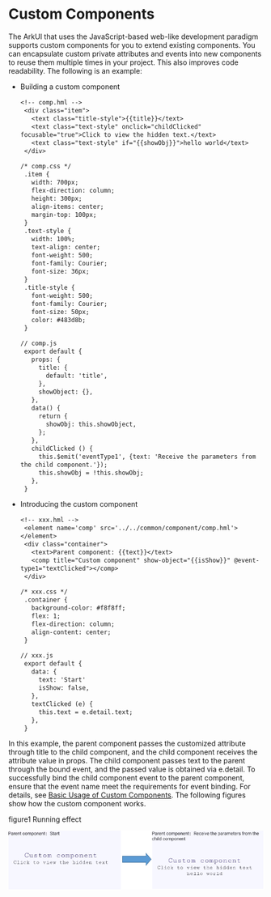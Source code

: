 # Custom Components


The ArkUI that uses the JavaScript-based web-like development paradigm supports custom components for you to extend existing components. You can encapsulate custom private attributes and events into new components to reuse them multiple times in your project. This also improves code readability. The following is an example:


- Building a custom component
  
  ```
  <!-- comp.hml -->
   <div class="item"> 
     <text class="title-style">{{title}}</text>
     <text class="text-style" onclick="childClicked" focusable="true">Click to view the hidden text.</text>
     <text class="text-style" if="{{showObj}}">hello world</text>
   </div>
  ```

  
  ```
  /* comp.css */
   .item { 
     width: 700px;  
     flex-direction: column;  
     height: 300px;  
     align-items: center;  
     margin-top: 100px; 
   }
   .text-style {
     width: 100%;
     text-align: center;
     font-weight: 500;
     font-family: Courier;
     font-size: 36px;
   }
   .title-style {
     font-weight: 500;
     font-family: Courier;
     font-size: 50px;
     color: #483d8b;
   }
  ```

  
  ```
  // comp.js
   export default {
     props: {
       title: {
         default: 'title',
       },
       showObject: {},
     },
     data() { 
       return {
         showObj: this.showObject,
       };
     }, 
     childClicked () { 
       this.$emit('eventType1', {text: 'Receive the parameters from the child component.'});
       this.showObj = !this.showObj; 
     }, 
   }
  ```

- Introducing the custom component
  
  ```
  <!-- xxx.hml -->
   <element name='comp' src='../../common/component/comp.hml'></element> 
   <div class="container"> 
     <text>Parent component: {{text}}</text>
     <comp title="Custom component" show-object="{{isShow}}" @event-type1="textClicked"></comp>
   </div>
  ```

  
  ```
  /* xxx.css */
   .container { 
     background-color: #f8f8ff; 
     flex: 1; 
     flex-direction: column; 
     align-content: center;
   } 
  ```

  
  ```
  // xxx.js
   export default { 
     data: {
       text: 'Start'
       isShow: false,
     },
     textClicked (e) {
       this.text = e.detail.text;
     },
   }
  ```


In this example, the parent component passes the customized attribute through title to the child component, and the child component receives the attribute value in props. The child component passes text to the parent through the bound event, and the passed value is obtained via e.detail. To successfully bind the child component event to the parent component, ensure that the event name meet the requirements for event binding. For details, see [Basic Usage of Custom Components](../reference/arkui-js/js-components-custom-basic-usage.md). The following figures show how the custom component works.

  figure1 Running effect

  ![en-us_image_0000001222807816](figures/en-us_image_0000001222807816.png)
